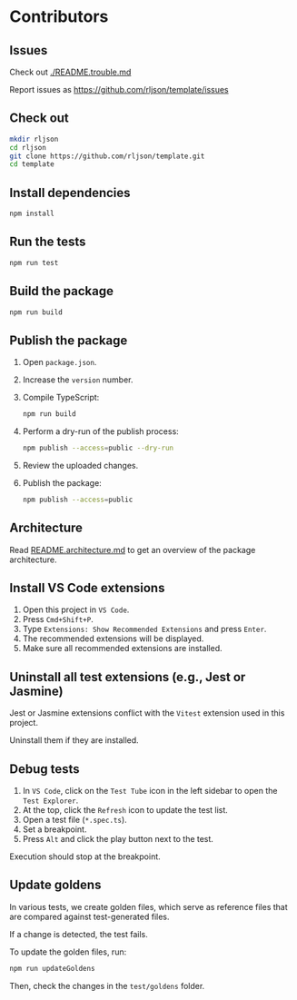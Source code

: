 # Contributors

## Issues

Check out [./README.trouble.md](./README.trouble.md)

Report issues as <https://github.com/rljson/template/issues>

## Check out

```bash
mkdir rljson
cd rljson
git clone https://github.com/rljson/template.git
cd template
```

## Install dependencies

```bash
npm install
```

## Run the tests

```bash
npm run test
```

## Build the package

```bash
npm run build
```

## Publish the package

1. Open `package.json`.
2. Increase the `version` number.
3. Compile TypeScript:

   ```bash
   npm run build
   ```

4. Perform a dry-run of the publish process:

   ```bash
   npm publish --access=public --dry-run
   ```

5. Review the uploaded changes.
6. Publish the package:

   ```bash
   npm publish --access=public
   ```

## Architecture

Read [README.architecture.md](./README.architecture.md) to get an overview of
the package architecture.

## Install VS Code extensions

1. Open this project in `VS Code`.
2. Press `Cmd+Shift+P`.
3. Type `Extensions: Show Recommended Extensions` and press `Enter`.
4. The recommended extensions will be displayed.
5. Make sure all recommended extensions are installed.

## Uninstall all test extensions (e.g., Jest or Jasmine)

Jest or Jasmine extensions conflict with the `Vitest` extension used in this
project.

Uninstall them if they are installed.

## Debug tests

1. In `VS Code`, click on the `Test Tube` icon in the left sidebar to open the
   `Test Explorer`.
2. At the top, click the `Refresh` icon to update the test list.
3. Open a test file (`*.spec.ts`).
4. Set a breakpoint.
5. Press `Alt` and click the play button next to the test.

Execution should stop at the breakpoint.

## Update goldens

In various tests, we create golden files, which serve as reference files that
are compared against test-generated files.

If a change is detected, the test fails.

To update the golden files, run:

```bash
npm run updateGoldens
```

Then, check the changes in the `test/goldens` folder.
